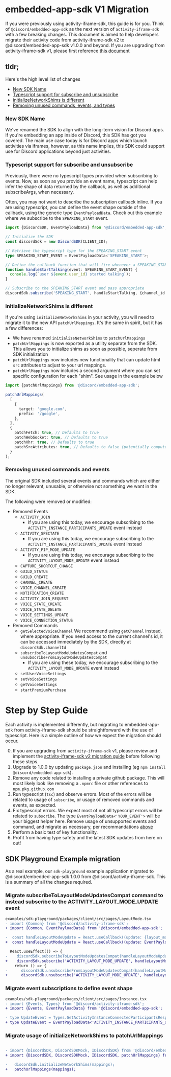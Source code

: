 # embedded-app-sdk V1 Migration

If you were previously using activity-iframe-sdk, this guide is for you. Think of `@discord/embedded-app-sdk` as the next version of `activity-iframe-sdk` with a few breaking changes. This document is aimed to help developers migrate their activity code from activity-iframe-sdk v2 to @discord/embedded-app-sdk v1.0.0 and beyond. If you are upgrading from activity-iframe-sdk v1, please first reference [this document](/docs/activity-iframe-sdk-v2-migration.md)

## tldr;

Here's the high level list of changes

- [New SDK Name](#new-sdk-name)
- [Typescript support for subscribe and unsubscribe](#typescript-support-for-subscribe-and-unsubscribe)
- [initializeNetworkShims is different](#initializenetworkshims-is-different)
- [Removing unused commands, events, and types](#removing-unused-commands-events-and-types)

### New SDK Name

We've renamed the SDK to align with the long-term vision for Discord apps. If you're embedding an app inside of Discord, this SDK has got you covered. The main use case today is for Discord apps which launch activities via iframes, however, as this name implies, this SDK could support use for Discord applications beyond just activities.

### Typescript support for subscribe and unsubscribe

Previously, there were no typescript types provided when subscribing to events. Now, as soon as you provide an event name, typescript can help infer the shape of data returned by the callback, as well as additional subscribeArgs, when necessary.

Often, you may not want to describe the subscription callback inline. If you are using typescript, you can define the event shape outside of the callback, using the generic type `EventPayloadData`. Check out this example where we subscribe to the `SPEAKING_START` event.

```ts
import {DiscordSDK, EventPayloadData} from '@discord/embedded-app-sdk';

// Initialize the SDK
const discordSdk = new DiscordSDK(CLIENT_ID);

// Retrieve the typescript type for the SPEAKING_START event
type SPEAKING_START_EVENT = EventPayloadData<'SPEAKING_START'>;

// Define the callback function that will fire whenever a SPEAKING_START event is captured
function handleStartTalking(event: SPEAKING_START_EVENT) {
  console.log(`user ${event.user_id} started talking`);
}

// Subscribe to the SPEAKING_START event and pass appropriate
discordSdk.subscribe('SPEAKING_START', handleStartTalking, {channel_id: discordSdk.channelId});
```

### initializeNetworkShims is different

If you're using `initializeNetworkShims` in your activity, you will need to migrate it to the new API `patchUrlMappings`. It's the same in spirit, but it has a few differences:

- We have renamed `initializeNetworkShims` to `patchUrlMappings`
- `patchUrlMappings` is now exported as a utility separate from the SDK. This allows you to initialize shims as soon as possible, seperate from SDK initialization
- `patchUrlMappings` now includes new functionality that can update html `src` attributes to adjust to your url mappings.
- `patchUrlMappings` now includes a second argument where you can set specific configuration for each "shim". See usage in the example below

```ts
import {patchUrlMappings} from '@discord/embedded-app-sdk';

patchUrlMappings(
  [
    {
      target: 'google.com',
      prefix: '/google',
    },
  ],
  {
    patchFetch: true, // Defaults to true
    patchWebSocket: true, // Defaults to true
    patchXhr: true, // Defaults to true
    patchSrcAttributes: true, // Defaults to false (potentially compute expensive for your UI)
  }
);
```

### Removing unused commands and events

The original SDK included several events and commands which are either no longer relevant, unusable, or otherwise not something we want in the SDK.

The following were removed or modified:

- Removed Events
  - `ACTIVITY_JOIN`
    - If you are using this today, we encourage subscribing to the `ACTIVITY_INSTANCE_PARTICIPANTS_UPDATE` event instead
  - `ACTIVITY_SPECTATE`
    - If you are using this today, we encourage subscribing to the `ACTIVITY_INSTANCE_PARTICIPANTS_UPDATE` event instead
  - `ACTIVITY_PIP_MODE_UPDATE`
    - If you are using this today, we encourage subscribing to the `ACTIVITY_LAYOUT_MODE_UPDATE` event instead
  - `CAPTURE_SHORTCUT_CHANGE`
  - `GUILD_STATUS`
  - `GUILD_CREATE`
  - `CHANNEL_CREATE`
  - `VOICE_CHANNEL_CREATE`
  - `NOTIFICATION_CREATE`
  - `ACTIVITY_JOIN_REQUEST`
  - `VOICE_STATE_CREATE`
  - `VOICE_STATE_DELETE`
  - `VOICE_SETTINGS_UPDATE`
  - `VOICE_CONNECTION_STATUS`
- Removed Commands
  - `getSelectedVoiceChannel`
    We recommend using `getChannel` instead, where appropriate. If you need access to the current channel's id, it can be accessed immediately by the SDK, directly at `discordSdk.channelId`
  - `subscribeToLayoutModeUpdatesCompat` and `unsubscribeFromLayoutModeUpdatesCompat`
    - If you are using these today, we encourage subscribing to the `ACTIVITY_LAYOUT_MODE_UPDATE` event instead
  - `setUserVoiceSettings`
  - `setVoiceSettings`
  - `getVoiceSettings`
  - `startPremiumPurchase`

# Step by Step Guide

Each activity is implemented differently, but migrating to embedded-app-sdk from activity-iframe-sdk should be straightforward with the use of typescript. Here is a simple outline of how we expect the migration should occur.

0. If you are upgrading from `activity-iframe-sdk` v1, please review and implement the [activity-iframe-sdk v2 migration guide](/docs/activity-iframe-sdk-v2-migration.md) before following these steps.
1. Upgrade to 1.0.0 by updating `package.json` and installing (eg `npm install @discord/embedded-app-sdk`).
2. Remove any code related to installing a private github package. This will most likely look like removing a `.npmrc` file or other references to `npm.pkg.github.com`
3. Run typescript (`tsc`) and observe errors. Most of the errors will be related to usage of `subscribe`, or usage of removed commands and events, as expected.
4. Fix typescript errors. We expect most of not all typescript errors will be related to `subscribe`. The type `EventPayloadData<'YOUR_EVENT'>` will be your biggest helper here. Remove usage of unsupported events and command, and migrate as necessary, per recommandations [above](#removing-unused-commands-and-events)
5. Perform a basic test of key functionality.
6. Profit from having type safety and the latest SDK updates from here on out!

## SDK Playground Example migration

As a real example, our `sdk-playground` example application migrated to @discord/embedded-app-sdk 1.0.0 from @discord/activity-iframe-sdk. This is a summary of all the changes required.

### Migrate subscribeToLayoutModeUpdatesCompat command to instead subscribe to the ACTIVITY_LAYOUT_MODE_UPDATE event

```diff
examples/sdk-playground/packages/client/src/pages/LayoutMode.tsx
- import {Common} from '@discord/activity-iframe-sdk';
+ import {Common, EventPayloadData} from '@discord/embedded-app-sdk';

-  const handleLayoutModeUpdate = React.useCallback((update: {layout_mode: number}) => {
+  const handleLayoutModeUpdate = React.useCallback((update: EventPayloadData<'ACTIVITY_LAYOUT_MODE_UPDATE'>) => {

  React.useEffect(() => {
-    discordSdk.subscribeToLayoutModeUpdatesCompat(handleLayoutModeUpdate);
+    discordSdk.subscribe('ACTIVITY_LAYOUT_MODE_UPDATE', handleLayoutModeUpdate);
    return () => {
-      discordSdk.unsubscribeFromLayoutModeUpdatesCompat(handleLayoutModeUpdate);
+      discordSdk.unsubscribe('ACTIVITY_LAYOUT_MODE_UPDATE', handleLayoutModeUpdate);
```

### Migrate event subscriptions to define event shape

```diff
examples/sdk-playground/packages/client/src/pages/Instance.tsx
- import {Events, Types} from '@discord/activity-iframe-sdk';
+ import {Events, EventPayloadData} from '@discord/embedded-app-sdk';

- type UpdateEvent = Types.GetActivityInstanceConnectedParticipantsResponse;
+ type UpdateEvent = EventPayloadData<'ACTIVITY_INSTANCE_PARTICIPANTS_UPDATE'>;
```

### Migrate usage of initializeNetworkShims to patchUrlMappings

```diff

- import {DiscordSDK, DiscordSDKMock, IDiscordSDK} from '@discord/embedded-app-sdk';
+ import {DiscordSDK, DiscordSDKMock, IDiscordSDK, patchUrlMappings} from '@discord/embedded-app-sdk';

-   discordSdk.initializeNetworkShims(mappings);
+   patchUrlMappings(mappings);
```
